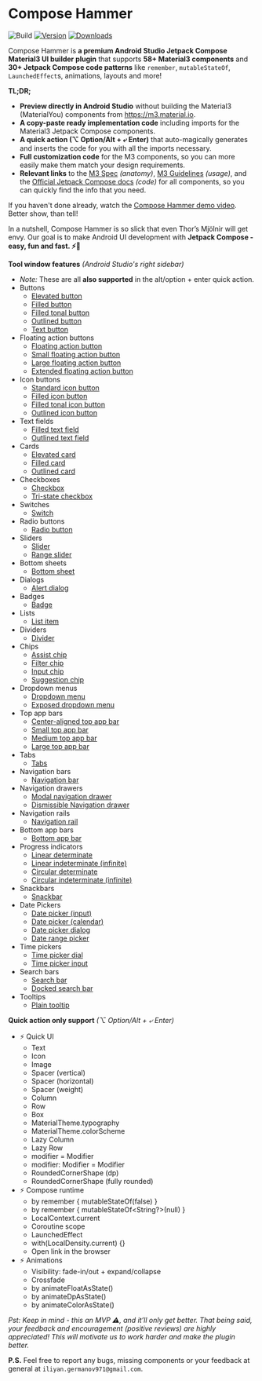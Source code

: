 # Compose Hammer

![Build](https://github.com/ILIYANGERMANOV/compose-material3-helper-plugin/workflows/Build/badge.svg)
[![Version](https://img.shields.io/jetbrains/plugin/v/PLUGIN_ID.svg)](https://plugins.jetbrains.com/plugin/PLUGIN_ID)
[![Downloads](https://img.shields.io/jetbrains/plugin/d/PLUGIN_ID.svg)](https://plugins.jetbrains.com/plugin/PLUGIN_ID)

<!-- Plugin description -->
Compose Hammer is **a premium Android Studio Jetpack Compose Material3 UI builder plugin** 
that supports **58+ Material3 components** and 
**30+ Jetpack Compose code patterns** like 
`remember`, `mutableStateOf`, `LaunchedEffect`s, animations, layouts and more!

**TL;DR;**
- **Preview directly in Android Studio** without building the Material3 (MaterialYou) components
from https://m3.material.io.
- **A copy-paste ready implementation code** including imports for 
the Material3 Jetpack Compose components.
- **A quick action (⌥ Option/Alt + ⤶ Enter)** that auto-magically
generates and inserts the code for you with all the imports necessary.
- **Full customization code** for the M3 components, so you can more
easily make them match your design requirements.
- **Relevant links** to the [M3 Spec](https://m3.material.io/components/buttons/specs) _(anatomy)_,
[M3 Guidelines](https://m3.material.io/components/buttons/guidelines) _(usage)_, and
the [Official Jetpack Compose docs](https://developer.android.com/reference/kotlin/androidx/compose/material3/package-summary.html) _(code)_ 
for all components, so you can quickly find the info that you need.

If you haven't done already, watch the 
[Compose Hammer demo video](https://www.youtube.com/watch?v=07Yeogvw0wo).
Better show, than tell!

In a nutshell, Compose Hammer is so slick that even Thor’s Mjölnir will get envy.
Our goal is to make Android UI development with **Jetpack Compose - easy, fun and fast.
⚡🔨**

**Tool window features** _(Android Studio's right sidebar)_
- _Note:_ These are all **also supported** in the alt/option + enter quick action.
- Buttons
    - [Elevated button](https://m3.material.io/components/buttons/specs#2a19e853-d5dc-46a2-8ef4-1d954c9dcefa)
    - [Filled button](https://m3.material.io/components/buttons/specs#0b1b7bd2-3de8-431a-afa1-d692e2e18b0d)
    - [Filled tonal button](https://m3.material.io/components/buttons/specs#158f0a18-67fb-4ac4-9d22-cc4d1adc4579)
    - [Outlined button](https://m3.material.io/components/buttons/specs#de72d8b1-ba16-4cd7-989e-e2ad3293cf63)
    - [Text button](https://m3.material.io/components/buttons/specs#899b9107-0127-4a01-8f4c-87f19323a1b4)
- Floating action buttons
    - [Floating action button](https://m3.material.io/components/floating-action-button/specs#71504201-7bd1-423d-8bb7-07e0291743e5)
    - [Small floating action button](https://m3.material.io/components/floating-action-button/specs#df918e03-5939-4aa4-8d4b-4cdffa52b240)
    - [Large floating action button](https://m3.material.io/components/floating-action-button/specs#9d7d3d6a-bab7-47cb-be32-5596fbd660fe)
    - [Extended floating action button](https://m3.material.io/components/extended-fab/specs#8c06766e-0afc-436f-a695-aa589700be14)
- Icon buttons
    - [Standard icon button](https://m3.material.io/components/icon-buttons/specs#eca0451e-430b-41e1-bea3-a31cb7ccda76)
    - [Filled icon button](https://m3.material.io/components/icon-buttons/specs#d4169fb5-4cf8-40b6-9ec3-4044f09cca1f)
    - [Filled tonal icon button](https://m3.material.io/components/icon-buttons/specs#c2ca424b-2ad7-40e6-8946-47fb1918060a)
    - [Outlined icon button](https://m3.material.io/components/icon-buttons/specs#632e1356-8002-4ae1-ae36-48c1f9b17ef2)
- Text fields
    - [Filled text field](https://m3.material.io/components/text-fields/specs#6d654d1d-262e-4697-858c-9a75e8e7c81d)
    - [Outlined text field](https://m3.material.io/components/text-fields/specs#68b00bd6-ab40-4b4f-93d9-ed1fbbc5d06e)
- Cards
    - [Elevated card](https://m3.material.io/components/cards/specs#a012d40d-7a5c-4b07-8740-491dec79d58b)
    - [Filled card](https://m3.material.io/components/cards/specs#6192bdaa-bd56-45c9-97ff-d540ce5337ac)
    - [Outlined card](https://m3.material.io/components/cards/specs#9ad208b3-3d37-475c-a0eb-68cf845718f8)
- Checkboxes
    - [Checkbox](https://m3.material.io/components/checkbox/specs)
    - [Tri-state checkbox](https://m3.material.io/components/checkbox/specs)
- Switches
    - [Switch](https://m3.material.io/components/switch/specs)
- Radio buttons
    - [Radio button](https://m3.material.io/components/radio-button/specs)
- Sliders
    - [Slider](https://m3.material.io/components/sliders/specs)
    - [Range slider](https://m3.material.io/components/sliders/specs)
- Bottom sheets
    - [Bottom sheet](https://m3.material.io/components/bottom-sheets/specs)
- Dialogs
    - [Alert dialog](https://m3.material.io/components/dialogs/specs)
- Badges
    - [Badge](https://m3.material.io/components/badges/specs)
- Lists
    - [List item](https://m3.material.io/components/lists/specs)
- Dividers
    - [Divider](https://m3.material.io/components/divider/specs)
- Chips
    - [Assist chip](https://m3.material.io/components/chips/specs#a144389c-9478-4fe4-9bd8-ca9f7dd830eb)
    - [Filter chip](https://m3.material.io/components/chips/specs#e900592f-75a4-4298-853c-bedd8f462f83)
    - [Input chip](https://m3.material.io/components/chips/specs#facb7c02-74c4-4b81-bd52-6ad10ce351eb)
    - [Suggestion chip](https://m3.material.io/components/chips/specs#67a358c0-c370-4bf1-b410-7f8dd3f1a60c)
- Dropdown menus
    - [Dropdown menu](https://m3.material.io/components/menus/specs)
    - [Exposed dropdown menu](https://m3.material.io/components/menus/specs)
- Top app bars
    - [Center-aligned top app bar](https://m3.material.io/components/top-app-bar/specs#51ac0fae-61c2-4abc-b8f9-1167bf54e875)
    - [Small top app bar](https://m3.material.io/components/top-app-bar/specs#14e23895-ac2e-40d8-b0f7-8d016c10a225)
    - [Medium top app bar](https://m3.material.io/components/top-app-bar/specs#e3fd3eba-0444-437c-9a82-071ef03d85b1)
    - [Large top app bar](https://m3.material.io/components/top-app-bar/specs#8140aaaf-5729-4368-a0f5-baef8d576dbf)
- Tabs
    - [Tabs](https://m3.material.io/components/tabs/specs)
- Navigation bars
    - [Navigation bar](https://m3.material.io/components/navigation-bar/specs)
- Navigation drawers
    - [Modal navigation drawer](https://m3.material.io/components/navigation-drawer/specs)
    - [Dismissible Navigation drawer](https://m3.material.io/components/navigation-drawer/specs)
- Navigation rails
    - [Navigation rail](https://m3.material.io/components/navigation-rail/specs)
- Bottom app bars
    - [Bottom app bar](https://m3.material.io/components/bottom-app-bar/specs)
- Progress indicators
    - [Linear determinate](https://m3.material.io/components/progress-indicators/specs#b4bf0322-bfe6-4fad-babc-7802c691f135)
    - [Linear indeterminate (infinite)](https://m3.material.io/components/progress-indicators/specs#b4bf0322-bfe6-4fad-babc-7802c691f135)
    - [Circular determinate](https://m3.material.io/components/progress-indicators/specs#c6a801ca-8a87-4529-8eb1-2c8e9791e3b0)
    - [Circular indeterminate (infinite)](https://m3.material.io/components/progress-indicators/specs#c6a801ca-8a87-4529-8eb1-2c8e9791e3b0)
- Snackbars
    - [Snackbar](https://m3.material.io/components/snackbar/specs)
- Date Pickers
    - [Date picker (input)](https://m3.material.io/components/date-pickers/specs#ccd8cb55-4c20-4832-9db2-7c14c49b6e8f)
    - [Date picker (calendar)](https://m3.material.io/components/date-pickers/specs#d58626b9-ed69-4963-a75c-18d00cae5a06)
    - [Date picker dialog](https://m3.material.io/components/date-pickers/specs#d58626b9-ed69-4963-a75c-18d00cae5a06)
    - [Date range picker](https://m3.material.io/components/date-pickers/specs#d3189372-1b73-49d2-977e-e766f43a2774)
- Time pickers
    - [Time picker dial](https://m3.material.io/components/time-pickers/specs#656721f2-de86-4311-807d-f295bddfb72f)
    - [Time picker input](https://m3.material.io/components/time-pickers/specs#f07ad824-7e63-4d86-b5ca-090f1a6a3ded)
- Search bars
    - [Search bar](https://m3.material.io/components/search/specs)
    - [Docked search bar](https://m3.material.io/components/search/specs)
- Tooltips
    - [Plain tooltip](https://m3.material.io/components/tooltips/specs#92c84fef-92fe-4662-b837-f70eaa9b64f3)


**Quick action only support** _(⌥ Option/Alt + ⤶ Enter)_
- ⚡ Quick UI
  - Text
  - Icon
  - Image
  - Spacer (vertical)
  - Spacer (horizontal)
  - Spacer (weight)
  - Column
  - Row
  - Box
  - MaterialTheme.typography
  - MaterialTheme.colorScheme
  - Lazy Column
  - Lazy Row
  - modifier = Modifier
  - modifier: Modifier = Modifier
  - RoundedCornerShape (dp)
  - RoundedCornerShape (fully rounded)
- ⚡ Compose runtime
  - by remember { mutableStateOf(false) }
  - by remember { mutableStateOf<String?>(null) }
  - LocalContext.current
  - Coroutine scope
  - LaunchedEffect
  - with(LocalDensity.current) {}
  - Open link in the browser
- ⚡ Animations
  - Visibility: fade-in/out + expand/collapse
  - Crossfade
  - by animateFloatAsState()
  - by animateDpAsState()
  - by animateColorAsState()

_Pst: Keep in mind - this an MVP ⚠️, and it’ll only get better. That being said, 
your feedback and encouragement _(positive reviews)_ are highly appreciated!
This will motivate us to work harder and make the plugin better._

**P.S.** Feel free to report any bugs, 
missing components or your feedback at general at `iliyan.germanov971@gmail.com`.
<!-- Plugin description end -->